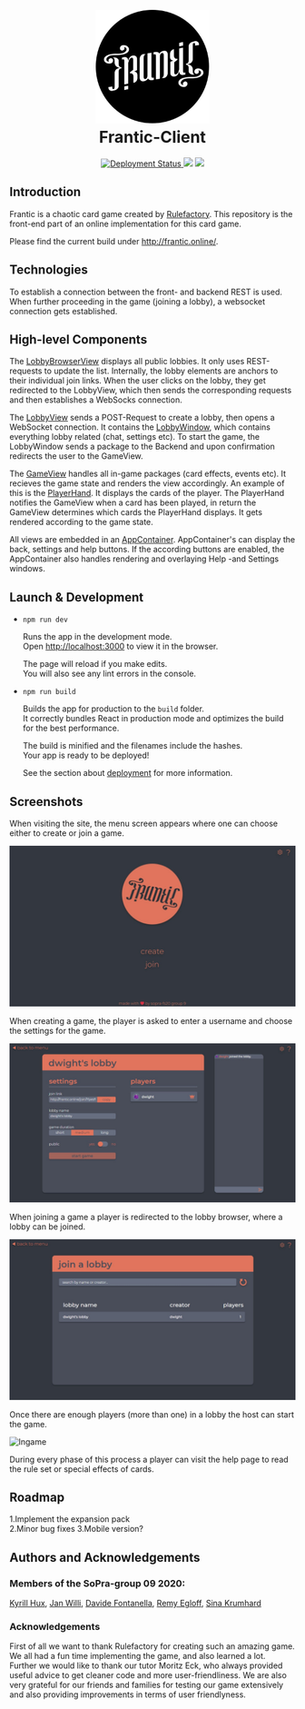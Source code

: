 <h1 align="center">
  <br>
  <a href="https://github.com/soprafs20-group09"><img src="src/assets/frantic/logo-hollow.svg" alt="Frantic" width="200"></a>
  <br>
  Frantic-Client
  <br>
</h1>

<p align="center">
  <a href="https://github.com/soprafs20-group09/frantic-client/actions">
    <img src="https://github.com/soprafs20-group09/frantic-client/workflows/Deploy%20Project/badge.svg"
         alt="Deployment Status">
  </a>
  <a href="https://heroku-badge.herokuapp.com/?app=sopra-fs20-group-09-client"><img src="https://heroku-badge.herokuapp.com/?app=sopra-fs20-group-09-client"></a>
  <a href="https://sonarcloud.io/dashboard?id=soprafs20-group09_frantic-client">
      <img src="https://sonarcloud.io/api/project_badges/measure?project=soprafs20-group09_frantic-client&metric=alert_status">
  </a>
</p>

## Introduction

Frantic is a chaotic card game created by [Rulefactory](https://rulefactory.ch). This repository is the front-end part of an online implementation for this card game. 

Please find the current build under http://frantic.online/.

## Technologies

To establish a connection between the front- and backend REST is used. When further proceeding in the game (joining a lobby), a websocket connection gets established.

## High-level Components

The [LobbyBrowserView](src/components/views/LobbyBrowserView.js) displays all public lobbies. It only uses REST-requests to update the list. Internally, the lobby elements are anchors to their individual join links. When the user clicks on the lobby, they get redirected to the LobbyView, which then sends the corresponding requests and then establishes a WebSocks connection.

The [LobbyView](src/components/views/LobbyView.js) sends a POST-Request to create a lobby, then opens a WebSocket connection. It contains the [LobbyWindow](src/components/ui/lobby/LobbyWindow.js), which contains everything lobby related (chat, settings etc). To start the game, the LobbyWindow sends a package to the Backend and upon confirmation redirects the user to the GameView.

The [GameView](src/components/views/GameView.js) handles all in-game packages (card effects, events etc). It recieves the game state and renders the view accordingly. An example of this is the [PlayerHand](src/components/ui/ingame/PlayerHand.js). It displays the cards of the player. The PlayerHand notifies the GameView when a card has been played, in return the GameView determines which cards the PlayerHand displays. It gets rendered according to the game state. 

All views are embedded in an [AppContainer](src/components/ui/AppContainer.js). AppContainer's can display the back, settings and help buttons. If the according buttons are enabled, the AppContainer also handles rendering and overlaying Help -and Settings windows.

## Launch & Development

* `npm run dev`

  Runs the app in the development mode.<br />
  Open [http://localhost:3000](http://localhost:3000) to view it in the browser.

  The page will reload if you make edits.<br />
  You will also see any lint errors in the console.

* `npm run build`

  Builds the app for production to the `build` folder.<br />
  It correctly bundles React in production mode and optimizes the build for the best performance.

  The build is minified and the filenames include the hashes.<br />
  Your app is ready to be deployed!

  See the section about [deployment](https://facebook.github.io/create-react-app/docs/deployment) for more information.
  
 ## Screenshots
  
 When visiting the site, the menu screen appears where one can choose either to create or join a game. 
  
 ![Main Menu](markdown/main_menu.jpg)
  
 When creating a game, the player is asked to enter a username and choose the settings for the game.
  
 ![Lobby List](markdown/lobby-host.jpg)
  
 When joining a game a player is redirected to the lobby browser, where a lobby can be joined.
  
 ![Lobby Browser](markdown/lobby-browser.jpg)
  
 Once there are enough players (more than one) in a lobby the host can start the game.
  
 ![Ingame](markdown/ingame.gif)
  
 During every phase of this process a player can visit the help page to read the rule set or special effects of cards.
  
 ## Roadmap
  
 1.Implement the expansion pack  
 2.Minor bug fixes
 3.Mobile version?
  
 ## Authors and Acknowledgements
  
 ### Members of the SoPra-group 09 2020:
  
 [Kyrill Hux](https://github.com/realChesta), [Jan Willi](https://github.com/JaanWilli), [Davide Fontanella](https://github.com/Davfon), [Remy Egloff](https://github.com/regloff), [Sina Krumhard](https://github.com/sei-nah)
  
 ### Acknowledgements
  
First of all we want to thank Rulefactory for creating such an amazing game. We all had a fun time implementing the game, and also learned a lot.  
Further we would like to thank our tutor Moritz Eck, who always provided useful advice to get cleaner code and more user-friendliness. We are also very grateful for our friends and families for testing our game extensively and also providing improvements in terms of user friendlyness.
